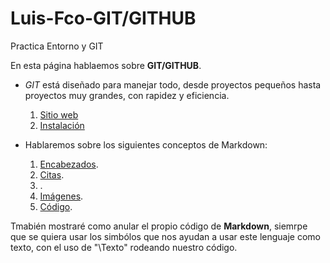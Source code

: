 # Luis-Fco-GIT/GITHUB
Practica Entorno y GIT

En esta página hablaemos sobre **GIT/GITHUB**.

- *GIT* está diseñado para manejar todo, desde proyectos pequeños hasta proyectos muy grandes, con rapidez y eficiencia.
  1. [Sitio web](https://git-scm.com/)
  2. [Instalación](/installGit.md)

- Hablaremos sobre los siguientes conceptos de Markdown:
  1. [Encabezados](/encabezados.md).
  2. [Citas](/citas.md).
  3. .
  4. [Imágenes](/img.md).
  5. [Código](/code.md).

Tmabién mostraré como anular el propio código de **Markdown**, siemrpe que se quiera usar los simbólos que nos ayudan a usar este lenguaje como texto, con el uso de "\Texto\" rodeando nuestro código.

